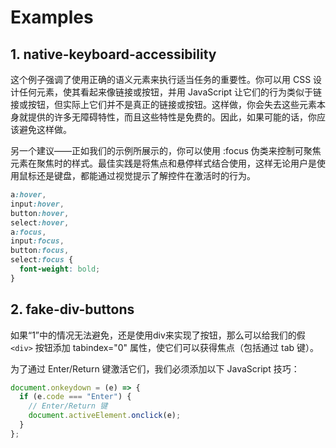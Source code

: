 # Examples
## 1. native-keyboard-accessibility

这个例子强调了使用正确的语义元素来执行适当任务的重要性。你可以用 CSS 设计任何元素，使其看起来像链接或按钮，并用 JavaScript 让它们的行为类似于链接或按钮，但实际上它们并不是真正的链接或按钮。这样做，你会失去这些元素本身就提供的许多无障碍特性，而且这些特性是免费的。因此，如果可能的话，你应该避免这样做。

另一个建议——正如我们的示例所展示的，你可以使用 :focus 伪类来控制可聚焦元素在聚焦时的样式。最佳实践是将焦点和悬停样式结合使用，这样无论用户是使用鼠标还是键盘，都能通过视觉提示了解控件在激活时的行为。
```css
a:hover,
input:hover,
button:hover,
select:hover,
a:focus,
input:focus,
button:focus,
select:focus {
  font-weight: bold;
}
```

## 2. fake-div-buttons
如果“1”中的情况无法避免，还是使用div来实现了按钮，那么可以给我们的假 `<div>` 按钮添加 tabindex="0" 属性，使它们可以获得焦点（包括通过 tab 键）。

为了通过 Enter/Return 键激活它们，我们必须添加以下 JavaScript 技巧：
```js
document.onkeydown = (e) => {
  if (e.code === "Enter") {
    // Enter/Return 键
    document.activeElement.onclick(e);
  }
};
```
